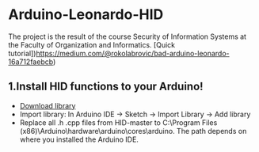 # Arduino-Leonardo-HID
The project is the result of the course Security of Information Systems at the Faculty of Organization and Informatics.
[Quick tutorial])https://medium.com/@rokolabrovic/bad-arduino-leonardo-16a712faebcb)

## 1.Install HID functions to your Arduino!
* [Download library](https://github.com/NicoHood/HID)
* Import library: In Arduino IDE -> Sketch -> Import Library -> Add library
* Replace all .h .cpp files from HID-master to C:\Program Files (x86)\Arduino\hardware\arduino\cores\arduino. The path depends on where you installed the Arduino IDE.
